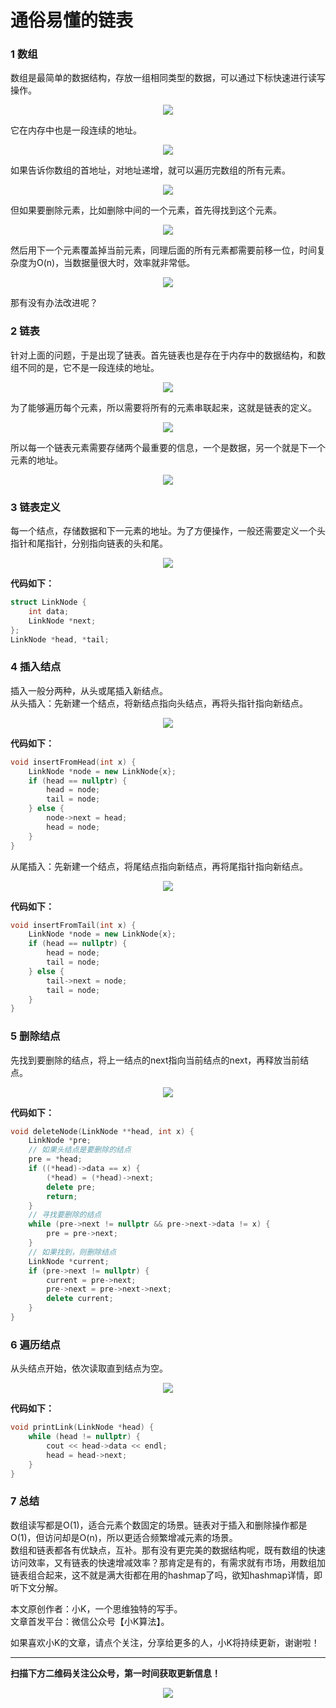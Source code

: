 # 通俗易懂的链表

### 1 数组
数组是最简单的数据结构，存放一组相同类型的数据，可以通过下标快速进行读写操作。
<div align=center><img src="img-链表/1-1.jpg" style="max-height: 300px;"></div>

它在内存中也是一段连续的地址。
<div align=center><img src="img-链表/1-2.jpg" style="max-height: 300px;"></div>

如果告诉你数组的首地址，对地址递增，就可以遍历完数组的所有元素。
<div align=center><img src="img-链表/1-3.jpg" style="max-height: 300px;"></div>

但如果要删除元素，比如删除中间的一个元素，首先得找到这个元素。
<div align=center><img src="img-链表/1-4.jpg" style="max-height: 300px;"></div>

然后用下一个元素覆盖掉当前元素，同理后面的所有元素都需要前移一位，时间复杂度为O(n)，当数据量很大时，效率就非常低。
<div align=center><img src="img-链表/1-5.jpg" style="max-height: 300px;"></div>

那有没有办法改进呢？

### 2 链表
针对上面的问题，于是出现了链表。首先链表也是存在于内存中的数据结构，和数组不同的是，它不是一段连续的地址。
<div align=center><img src="img-链表/2-1.jpg" style="max-height: 300px;"></div>

为了能够遍历每个元素，所以需要将所有的元素串联起来，这就是链表的定义。
<div align=center><img src="img-链表/2-2.jpg" style="max-height: 300px;"></div>

所以每一个链表元素需要存储两个最重要的信息，一个是数据，另一个就是下一个元素的地址。
<div align=center><img src="img-链表/2-3.jpg" style="max-height: 300px;"></div>

### 3 链表定义
每一个结点，存储数据和下一元素的地址。为了方便操作，一般还需要定义一个头指针和尾指针，分别指向链表的头和尾。
<div align=center><img src="img-链表/3-1.jpg" style="max-height: 300px;"></div>

**代码如下：**
```cpp
struct LinkNode {
    int data;
    LinkNode *next;
};
LinkNode *head, *tail;
```

### 4 插入结点
插入一般分两种，从头或尾插入新结点。  
从头插入：先新建一个结点，将新结点指向头结点，再将头指针指向新结点。
<div align=center><img src="img-链表/4-1.jpg" style="max-height: 300px;"></div>

**代码如下：**
```cpp
void insertFromHead(int x) {
    LinkNode *node = new LinkNode{x};
    if (head == nullptr) {
        head = node;
        tail = node;
    } else {
        node->next = head;
        head = node;
    }
}
```

从尾插入：先新建一个结点，将尾结点指向新结点，再将尾指针指向新结点。
<div align=center><img src="img-链表/4-2.jpg" style="max-height: 300px;"></div>

**代码如下：**
```cpp
void insertFromTail(int x) {
    LinkNode *node = new LinkNode{x};
    if (head == nullptr) {
        head = node;
        tail = node;
    } else {
        tail->next = node;
        tail = node;
    }
}
```

### 5 删除结点
先找到要删除的结点，将上一结点的next指向当前结点的next，再释放当前结点。
<div align=center><img src="img-链表/5-1.jpg" style="max-height: 300px;"></div>

**代码如下：**
```cpp
void deleteNode(LinkNode **head, int x) {
    LinkNode *pre;
    // 如果头结点是要删除的结点
    pre = *head;
    if ((*head)->data == x) {
        (*head) = (*head)->next;
        delete pre;
        return;
    }
    // 寻找要删除的结点
    while (pre->next != nullptr && pre->next->data != x) {
        pre = pre->next;
    }
    // 如果找到，则删除结点
    LinkNode *current;
    if (pre->next != nullptr) {
        current = pre->next;
        pre->next = pre->next->next;
        delete current;
    }
}
```

### 6 遍历结点
从头结点开始，依次读取直到结点为空。
<div align=center><img src="img-链表/6-1.jpg" style="max-height: 300px;"></div>

**代码如下：**
```cpp
void printLink(LinkNode *head) {
    while (head != nullptr) {
        cout << head->data << endl;
        head = head->next;
    }
}
```

### 7 总结
数组读写都是O(1)，适合元素个数固定的场景。链表对于插入和删除操作都是O(1)，但访问却是O(n)，所以更适合频繁增减元素的场景。  
数组和链表都各有优缺点，互补。那有没有更完美的数据结构呢，既有数组的快速访问效率，又有链表的快速增减效率？那肯定是有的，有需求就有市场，用数组加链表组合起来，这不就是满大街都在用的hashmap了吗，欲知hashmap详情，即听下文分解。

本文原创作者：小K，一个思维独特的写手。  
文章首发平台：微信公众号【小K算法】。  

如果喜欢小K的文章，请点个关注，分享给更多的人，小K将持续更新，谢谢啦！

---
**扫描下方二维码关注公众号，第一时间获取更新信息！**  
<div align=center><img src="../../../qrcode.gif" style="max-height: 300px;"></div>